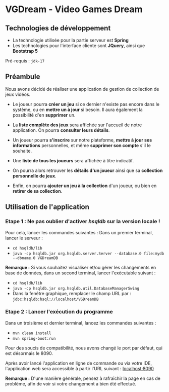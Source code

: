 # VGDream - Video Games Dream

## Technologies de développement
* La technologie utilisée pour la partie serveur est **Spring**
* Les technologies pour l'interface cliente sont **JQuery**, ainsi que **Bootstrap 5**

Pré-requis : `jdk-17`

## Préambule
Nous avons décidé de réaliser une application de gestion de collection de jeux vidéos.

* Le joueur pourra **créer un jeu** si ce dernier n'existe pas encore dans le système, ou en **mettre un à jour** si besoin. Il aura également la possibilité d'en **supprimer** un.

* La **liste complète des jeux** sera affichée sur l'accueil de notre application. On pourra **consulter leurs détails**.

* Un joueur pourra **s'inscrire** sur notre plateforme, **mettre à jour ses informations** personnelles, et même **supprimer son compte** s'il le souhaite.
* Une **liste de tous les joueurs** sera affichée à titre indicatif.
* On pourra alors retrouver les **détails d'un joueur** ainsi que sa **collection personnelle de jeux**.
* Enfin, on pourra **ajouter un jeu à la collection** d'un joueur, ou bien en **retirer de sa collection**.

## Utilisation de l'application
### Etape 1 : Ne pas oublier d'activer *hsqldb* sur la version locale !
Pour cela, lancer les commandes suivantes :
Dans un premier terminal, lancer le serveur :
- ```cd hsqldb/lib```
- ```java -cp hsqldb.jar org.hsqldb.server.Server --database.0 file:mydb --dbname.0 VGDreamDB```

**Remarque :** Si vous souhaitez visualiser et/ou gérer les changements en base de données, dans un second terminal, lancer l'exécutable suivant :
- ```cd hsqldb/lib```
- ```java -cp hsqldb.jar org.hsqldb.util.DatabaseManagerSwing```
- Dans la fenêtre graphique, remplacer le champ URL par : `jdbc:hsqldb:hsql://localhost/VGDreamDB`

### Etape 2 : Lancer l'exécution du programme
Dans un troisième et dernier terminal, lancez les commandes suivantes :
- ```mvn clean install```
- ```mvn spring-boot:run```

Pour des soucis de compatibilité, nous avons changé le port par défaut, qui est désormais le 8090.

Après avoir lancé l'application en ligne de commande ou via votre IDE, l'application web sera accessible à partir l'URL suivant :
[localhost:8090](http://localhost:8090)

**Remarque :** D'une manière générale, pensez à rafraîchir la page en cas de problème, afin de voir si votre changement a bien été effectué.
